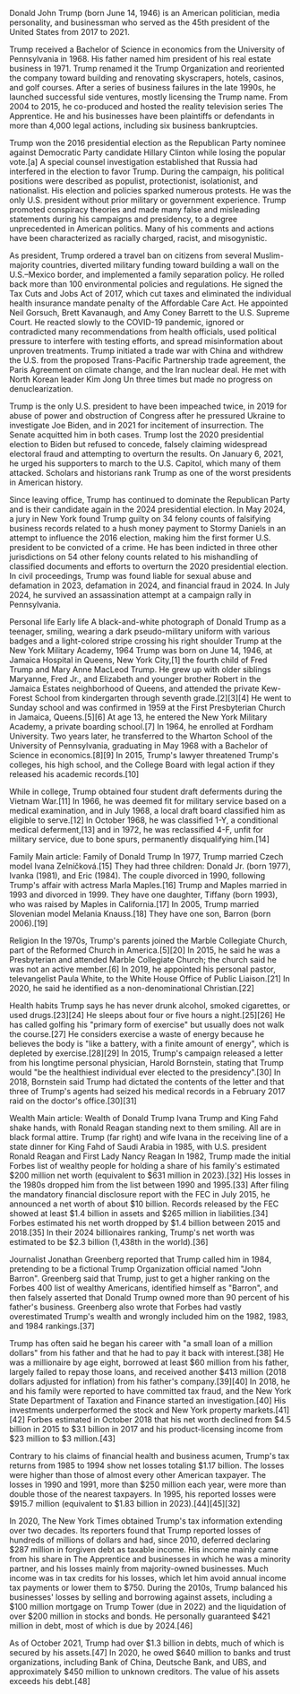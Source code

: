 Donald John Trump (born June 14, 1946) is an American politician, media personality, and businessman who served as the 45th president of the United States from 2017 to 2021.

Trump received a Bachelor of Science in economics from the University of Pennsylvania in 1968. His father named him president of his real estate business in 1971. Trump renamed it the Trump Organization and reoriented the company toward building and renovating skyscrapers, hotels, casinos, and golf courses. After a series of business failures in the late 1990s, he launched successful side ventures, mostly licensing the Trump name. From 2004 to 2015, he co-produced and hosted the reality television series The Apprentice. He and his businesses have been plaintiffs or defendants in more than 4,000 legal actions, including six business bankruptcies.

Trump won the 2016 presidential election as the Republican Party nominee against Democratic Party candidate Hillary Clinton while losing the popular vote.[a] A special counsel investigation established that Russia had interfered in the election to favor Trump. During the campaign, his political positions were described as populist, protectionist, isolationist, and nationalist. His election and policies sparked numerous protests. He was the only U.S. president without prior military or government experience. Trump promoted conspiracy theories and made many false and misleading statements during his campaigns and presidency, to a degree unprecedented in American politics. Many of his comments and actions have been characterized as racially charged, racist, and misogynistic.

As president, Trump ordered a travel ban on citizens from several Muslim-majority countries, diverted military funding toward building a wall on the U.S.–Mexico border, and implemented a family separation policy. He rolled back more than 100 environmental policies and regulations. He signed the Tax Cuts and Jobs Act of 2017, which cut taxes and eliminated the individual health insurance mandate penalty of the Affordable Care Act. He appointed Neil Gorsuch, Brett Kavanaugh, and Amy Coney Barrett to the U.S. Supreme Court. He reacted slowly to the COVID-19 pandemic, ignored or contradicted many recommendations from health officials, used political pressure to interfere with testing efforts, and spread misinformation about unproven treatments. Trump initiated a trade war with China and withdrew the U.S. from the proposed Trans-Pacific Partnership trade agreement, the Paris Agreement on climate change, and the Iran nuclear deal. He met with North Korean leader Kim Jong Un three times but made no progress on denuclearization.

Trump is the only U.S. president to have been impeached twice, in 2019 for abuse of power and obstruction of Congress after he pressured Ukraine to investigate Joe Biden, and in 2021 for incitement of insurrection. The Senate acquitted him in both cases. Trump lost the 2020 presidential election to Biden but refused to concede, falsely claiming widespread electoral fraud and attempting to overturn the results. On January 6, 2021, he urged his supporters to march to the U.S. Capitol, which many of them attacked. Scholars and historians rank Trump as one of the worst presidents in American history.

Since leaving office, Trump has continued to dominate the Republican Party and is their candidate again in the 2024 presidential election. In May 2024, a jury in New York found Trump guilty on 34 felony counts of falsifying business records related to a hush money payment to Stormy Daniels in an attempt to influence the 2016 election, making him the first former U.S. president to be convicted of a crime. He has been indicted in three other jurisdictions on 54 other felony counts related to his mishandling of classified documents and efforts to overturn the 2020 presidential election. In civil proceedings, Trump was found liable for sexual abuse and defamation in 2023, defamation in 2024, and financial fraud in 2024. In July 2024, he survived an assassination attempt at a campaign rally in Pennsylvania.

Personal life
Early life
A black-and-white photograph of Donald Trump as a teenager, smiling, wearing a dark pseudo-military uniform with various badges and a light-colored stripe crossing his right shoulder
Trump at the New York Military Academy, 1964
Trump was born on June 14, 1946, at Jamaica Hospital in Queens, New York City,[1] the fourth child of Fred Trump and Mary Anne MacLeod Trump. He grew up with older siblings Maryanne, Fred Jr., and Elizabeth and younger brother Robert in the Jamaica Estates neighborhood of Queens, and attended the private Kew-Forest School from kindergarten through seventh grade.[2][3][4] He went to Sunday school and was confirmed in 1959 at the First Presbyterian Church in Jamaica, Queens.[5][6] At age 13, he entered the New York Military Academy, a private boarding school.[7] In 1964, he enrolled at Fordham University. Two years later, he transferred to the Wharton School of the University of Pennsylvania, graduating in May 1968 with a Bachelor of Science in economics.[8][9] In 2015, Trump's lawyer threatened Trump's colleges, his high school, and the College Board with legal action if they released his academic records.[10]

While in college, Trump obtained four student draft deferments during the Vietnam War.[11] In 1966, he was deemed fit for military service based on a medical examination, and in July 1968, a local draft board classified him as eligible to serve.[12] In October 1968, he was classified 1-Y, a conditional medical deferment,[13] and in 1972, he was reclassified 4-F, unfit for military service, due to bone spurs, permanently disqualifying him.[14]

Family
Main article: Family of Donald Trump
In 1977, Trump married Czech model Ivana Zelníčková.[15] They had three children: Donald Jr. (born 1977), Ivanka (1981), and Eric (1984). The couple divorced in 1990, following Trump's affair with actress Marla Maples.[16] Trump and Maples married in 1993 and divorced in 1999. They have one daughter, Tiffany (born 1993), who was raised by Maples in California.[17] In 2005, Trump married Slovenian model Melania Knauss.[18] They have one son, Barron (born 2006).[19]

Religion
In the 1970s, Trump's parents joined the Marble Collegiate Church, part of the Reformed Church in America.[5][20] In 2015, he said he was a Presbyterian and attended Marble Collegiate Church; the church said he was not an active member.[6] In 2019, he appointed his personal pastor, televangelist Paula White, to the White House Office of Public Liaison.[21] In 2020, he said he identified as a non-denominational Christian.[22]

Health habits
Trump says he has never drunk alcohol, smoked cigarettes, or used drugs.[23][24] He sleeps about four or five hours a night.[25][26] He has called golfing his "primary form of exercise" but usually does not walk the course.[27] He considers exercise a waste of energy because he believes the body is "like a battery, with a finite amount of energy", which is depleted by exercise.[28][29] In 2015, Trump's campaign released a letter from his longtime personal physician, Harold Bornstein, stating that Trump would "be the healthiest individual ever elected to the presidency".[30] In 2018, Bornstein said Trump had dictated the contents of the letter and that three of Trump's agents had seized his medical records in a February 2017 raid on the doctor's office.[30][31]

Wealth
Main article: Wealth of Donald Trump
Ivana Trump and King Fahd shake hands, with Ronald Reagan standing next to them smiling. All are in black formal attire.
Trump (far right) and wife Ivana in the receiving line of a state dinner for King Fahd of Saudi Arabia in 1985, with U.S. president Ronald Reagan and First Lady Nancy Reagan
In 1982, Trump made the initial Forbes list of wealthy people for holding a share of his family's estimated $200 million net worth (equivalent to $631 million in 2023).[32] His losses in the 1980s dropped him from the list between 1990 and 1995.[33] After filing the mandatory financial disclosure report with the FEC in July 2015, he announced a net worth of about $10 billion. Records released by the FEC showed at least $1.4 billion in assets and $265 million in liabilities.[34] Forbes estimated his net worth dropped by $1.4 billion between 2015 and 2018.[35] In their 2024 billionaires ranking, Trump's net worth was estimated to be $2.3 billion (1,438th in the world).[36]

Journalist Jonathan Greenberg reported that Trump called him in 1984, pretending to be a fictional Trump Organization official named "John Barron". Greenberg said that Trump, just to get a higher ranking on the Forbes 400 list of wealthy Americans, identified himself as "Barron", and then falsely asserted that Donald Trump owned more than 90 percent of his father's business. Greenberg also wrote that Forbes had vastly overestimated Trump's wealth and wrongly included him on the 1982, 1983, and 1984 rankings.[37]

Trump has often said he began his career with "a small loan of a million dollars" from his father and that he had to pay it back with interest.[38] He was a millionaire by age eight, borrowed at least $60 million from his father, largely failed to repay those loans, and received another $413 million (2018 dollars adjusted for inflation) from his father's company.[39][40] In 2018, he and his family were reported to have committed tax fraud, and the New York State Department of Taxation and Finance started an investigation.[40] His investments underperformed the stock and New York property markets.[41][42] Forbes estimated in October 2018 that his net worth declined from $4.5 billion in 2015 to $3.1 billion in 2017 and his product-licensing income from $23 million to $3 million.[43]

Contrary to his claims of financial health and business acumen, Trump's tax returns from 1985 to 1994 show net losses totaling $1.17 billion. The losses were higher than those of almost every other American taxpayer. The losses in 1990 and 1991, more than $250 million each year, were more than double those of the nearest taxpayers. In 1995, his reported losses were $915.7 million (equivalent to $1.83 billion in 2023).[44][45][32]

In 2020, The New York Times obtained Trump's tax information extending over two decades. Its reporters found that Trump reported losses of hundreds of millions of dollars and had, since 2010, deferred declaring $287 million in forgiven debt as taxable income. His income mainly came from his share in The Apprentice and businesses in which he was a minority partner, and his losses mainly from majority-owned businesses. Much income was in tax credits for his losses, which let him avoid annual income tax payments or lower them to $750. During the 2010s, Trump balanced his businesses' losses by selling and borrowing against assets, including a $100 million mortgage on Trump Tower (due in 2022) and the liquidation of over $200 million in stocks and bonds. He personally guaranteed $421 million in debt, most of which is due by 2024.[46]

As of October 2021, Trump had over $1.3 billion in debts, much of which is secured by his assets.[47] In 2020, he owed $640 million to banks and trust organizations, including Bank of China, Deutsche Bank, and UBS, and approximately $450 million to unknown creditors. The value of his assets exceeds his debt.[48]